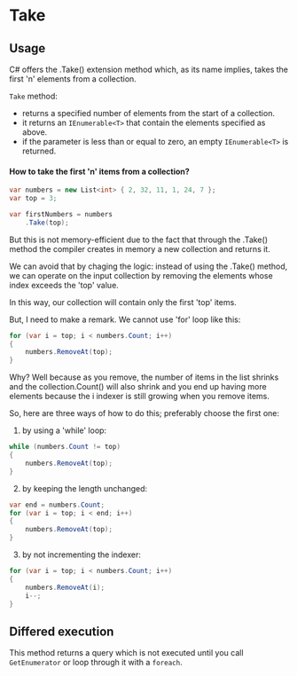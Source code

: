 # Take

## Usage

C# offers the .Take() extension method which, as its name implies, takes the first 'n' elements from a collection.

`Take` method:
- returns a specified number of elements from the start of a collection.
- it returns an `IEnumerable<T>` that contain the elements specified as above.
- if the parameter is less than or equal to zero, an empty `IEnumerable<T>` is returned.

#### How to take the first 'n' items from a collection?

``` csharp
var numbers = new List<int> { 2, 32, 11, 1, 24, 7 };
var top = 3;

var firstNumbers = numbers
    .Take(top);
```

But this is not memory-efficient due to the fact that through the .Take() method
the compiler creates in memory a new collection and returns it.

We can avoid that by chaging the logic: instead of using the .Take() method, we can 
operate on the input collection by removing the elements whose index exceeds the 'top' value.

In this way, our collection will contain only the first 'top' items.

But, I need to make a remark.
We cannot use 'for' loop like this:

``` csharp
for (var i = top; i < numbers.Count; i++)
{
    numbers.RemoveAt(top);
}
```

Why? Well because as you remove, the number of items in the list shrinks
and the collection.Count() will also shrink and you end up having more elements 
because the i indexer is still growing when you remove items.

So, here are three ways of how to do this; preferably choose the first one:

1. by using a 'while' loop:

``` csharp
while (numbers.Count != top)
{
    numbers.RemoveAt(top);
}
```

2. by keeping the length unchanged:

``` csharp
var end = numbers.Count;
for (var i = top; i < end; i++)
{
    numbers.RemoveAt(top);
}
```

3. by not incrementing the indexer:

``` csharp
for (var i = top; i < numbers.Count; i++)
{
    numbers.RemoveAt(i);
    i--;
}
```

## Differed execution
This method returns a query which is not executed until you call `GetEnumerator` or loop through it with a `foreach`.

